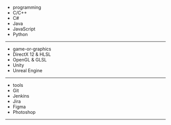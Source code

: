 - programming
- C/C++
- C#
- Java
- JavaScript
- Python
---
- game-or-graphics
- DirectX 12 & HLSL
- OpenGL & GLSL
- Unity
- Unreal Engine
---
- tools
- Git
- Jenkins
- Jira
- Figma
- Photoshop
---
